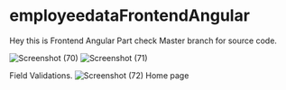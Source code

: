 # employeedataFrontendAngular
Hey this is Frontend Angular Part check Master branch for source code.

![Screenshot (70)](https://github.com/sivaganeshbathula70/employeedataFrontendAngular/assets/60910411/7624d099-e884-43ef-a7bd-d368fb025c4c)
![Screenshot (71)](https://github.com/sivaganeshbathula70/employeedataFrontendAngular/assets/60910411/7e2e0d28-c2b4-418d-87a4-13c1e95bf226)

Field Validations.
![Screenshot (72)](https://github.com/sivaganeshbathula70/employeedataFrontendAngular/assets/60910411/02cab44a-390f-4f4c-b9ee-f4945312ed25)
Home page 




